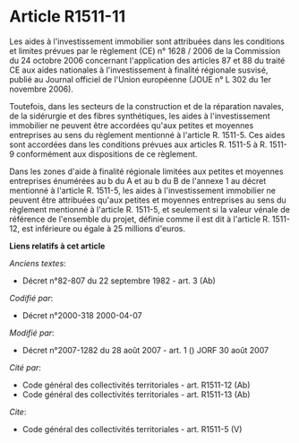 # Article R1511-11

Les aides à l'investissement immobilier sont attribuées dans les conditions et limites prévues par le règlement (CE) n°
1628 / 2006 de la Commission du 24 octobre 2006 concernant l'application des articles 87 et 88 du traité CE aux aides
nationales à l'investissement à finalité régionale susvisé, publié au Journal officiel de l'Union européenne (JOUE n° L 302
du 1er novembre 2006). 

Toutefois, dans les secteurs de la construction et de la réparation navales, de la sidérurgie et des fibres synthétiques, les
aides à l'investissement immobilier ne peuvent être accordées qu'aux petites et moyennes entreprises au sens du règlement
mentionné à l'article R. 1511-5. Ces aides sont accordées dans les conditions prévues aux articles R. 1511-5 à R. 1511-9
conformément aux dispositions de ce règlement. 

Dans les zones d'aide à finalité régionale limitées aux petites et moyennes entreprises énumérées au b du A et au b du B de
l'annexe 1 au décret mentionné à l'article R. 1511-5, les aides à l'investissement immobilier ne peuvent être attribuées
qu'aux petites et moyennes entreprises au sens du règlement mentionné à l'article R. 1511-5, et seulement si la valeur vénale
de référence de l'ensemble du projet, définie comme il est dit à l'article R. 1511-12, est inférieure ou égale à 25 millions
d'euros.

**Liens relatifs à cet article**

_Anciens textes_:

  - Décret n°82-807 du 22 septembre 1982 - art. 3 (Ab)

_Codifié par_:

  - Décret n°2000-318 2000-04-07

_Modifié par_:

  - Décret n°2007-1282 du 28 août 2007 - art. 1 () JORF 30 août 2007

_Cité par_:

  - Code général des collectivités territoriales - art. R1511-12 (Ab)
  - Code général des collectivités territoriales - art. R1511-13 (Ab)

_Cite_:

  - Code général des collectivités territoriales - art. R1511-5 (V)
